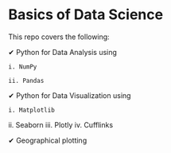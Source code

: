 # Basics of Data Science

This repo covers the following:

✔ Python for Data Analysis using

    i. NumPy 
    
    ii. Pandas

✔ Python for Data Visualization using 

    i. Matplotlib
   ii. Seaborn
  iii. Plotly
   iv. Cufflinks


✔ Geographical plotting


